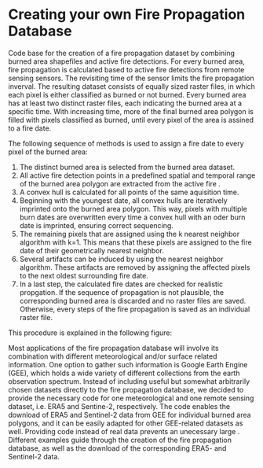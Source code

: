 # Creating your own Fire Propagation Database

Code base for the creation of a fire propagation dataset by combining burned area shapefiles and active fire detections.
For every burned area, fire propagation is calculated based to active fire detections from remote sensing sensors. The revisiting time of the sensor limits the fire propagation inverval. 
The resulting dataset consists of equally sized raster files, in which each pixel is either classified as burned or not burned. 
Every burned area has at least two distinct raster files, each indicating the burned area at a specific time. With increasing time, more of the final burned area polygon is filled with pixels classified as burned, until every pixel of the area is assined to a fire date.

The following sequence of methods is used to assign a fire date to every pixel of the burned area:
1. The distinct burned area is selected from the burned area dataset.
2. All active fire detection points in a predefined spatial and temporal range of the burned area polygon are extracted from the active fire .
3. A convex hull is calculated for all points of the same aquisition time.
4. Beginning with the youngest date, all convex hulls are iteratively imprinted onto the burned area polygon. This way, pixels with multiple burn dates are overwritten every time a convex hull with an oder burn date is imprinted, ensuring correct sequencing.
5. The remaining pixels that are assigned using the k nearest neighbor algorithm with k=1. This means that these pixels are assigned to the fire date of their geometrically nearest neighbor.
6. Several artifacts can be induced by using the nearest neighbor algorithm. These artifacts are removed by assigning the affected pixels to the next oldest surrounding fire date.
7. In a last step, the calculated fire dates are checked for realistic propgation. If the sequence of propagation is not plausible, the corresponding burned area is discarded and no raster files are saved. Otherwise, every steps of the fire propagation is saved as an individual raster file.

This procedure is explained in the following figure:



Most applications of the fire propagation database will involve its combination with different meteorological and/or surface related information. One option to gather such information is Google Earth Engine (GEE), which holds a wide variety of different collections from the earth observation spectrum. Instead of including useful but somewhat arbitrarily chosen datasets directly to the fire propagation database, we decided to provide the necessary code for one meteorological and one remote sensing dataset, i.e. ERA5 and Sentine-2, respectively.
The code enables the download of ERA5 and Sentinel-2 data from GEE for individual burned area polygons, and it can be easily adapted for other GEE-related datasets as well. Providing code instead of real data prevents an unecessary large . Different examples guide through the creation of the fire propagation database, as well as the download of the corresponding ERA5- and Sentinel-2 data. 



